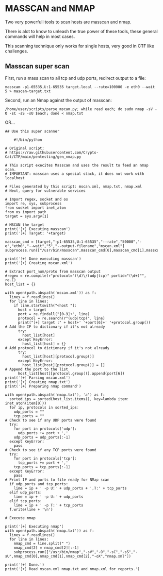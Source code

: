 # MASSCAN and NMAP

Two very powerfull tools to scan hosts are masscan and nmap. 

There is alot to know to unleash the true power of these tools, these general commands will help in most cases.

This scanning technique only works for single hosts, very good in CTF like challenges.

## Masscan super scan

First, run a mass scan to all tcp and udp ports, redirect output to a file: 

    masscan -p1-65535,U:1-65535 target.local --rate=100000 -e eth0 --wait 5 > mascan-target.txt
    
Second, run an Nmap against the output of masscan:

    /home/user/scripts/parse_mscan.py; while read each; do sudo nmap -sV -O -sC -sS -sU $each; done < nmap.txt
    
OR...

```
## Use this super scanner

    #!/bin/python

# Original script:
# https://raw.githubusercontent.com/Crypto-Cat/CTF/main/pentesting/gen_nmap.py

# This script execites Masscan and uses the result to feed an nmap scan.
# IMPORTANT: masscan uses a special stack, it does not work with localhost

# Files generated by this script: mscan.xml, nmap.txt, nmap.xml
# Next, query for vulnerable services

# Import regex, socket and os
import re, sys, subprocess
from socket import inet_aton
from os import path
target = sys.argv[1]

# MSCAN the target
print('[+] Executing masscan')
print('[+] Target: '+target)

masscan_cmd = [target,"-p1-65535,U:1-65535","--rate","50000","-e","eth0","--wait","5","--output-filename","mscan.xml"]
subprocess.run(["/usr/bin/masscan",masscan_cmd[0],masscan_cmd[1],masscan_cmd[2],masscan_cmd[3],masscan_cmd[4],masscan_cmd[5],masscan_cmd[6],masscan_cmd[7],masscan_cmd[8],masscan_cmd[9]])

print('[+] Done executing masscan')
print('[+] Creating mscan.xml')

# Extract port_num/proto from masscan output
#regex = re.compile(r"protocol="(\d)\/(udp|tcp)" portid="(\d+)"", re.I)
host_list = {}

with open(path.abspath('mscan.xml')) as f:
  lines = f.readlines()
  for line in lines:
    if line.startswith("<host "):
      host = target
      port = re.findall("[0-9]+", line)
      protocol = re.search(r"(udp|tcp)", line)
      print("[+] target :" + host+' '+port[6]+' '+protocol.group())
# Add the IP to dictionary if it's not already
      try:
        host_list[host]
      except KeyError:
        host_list[host] = {}
# Add protocol to dictionary if it's not already
      try:
        host_list[host][protocol.group()]
      except KeyError:
        host_list[host][protocol.group()] = []
# Append the port to the list
      host_list[host][protocol.group()].append(port[6])
print('[+] Parsing mscan.xml')
print('[+] Creating nmap.txt')
print('[+] Preparing nmap command')

with open(path.abspath('nmap.txt'), 'a') as f:
  sorted_ips = sorted(host_list.items(), key=lambda item: inet_aton(item[0]))
  for ip, protocols in sorted_ips:
    udp_ports = ""
    tcp_ports = ""
# Check to see if any UDP ports were found
  try:
    for port in protocols['udp']:
      udp_ports += port + ','
    udp_ports = udp_ports[:-1]
  except KeyError:
    pass
# Check to see if any TCP ports were found
  try:
    for port in protocols['tcp']:
      tcp_ports += port + ','
    tcp_ports = tcp_ports[:-1]
  except KeyError:
    pass
# Print IP and ports to file ready for NMap scan
  if udp_ports and tcp_ports:
    line = ip + ' -p U:' + udp_ports + ',T:' + tcp_ports
  elif udp_ports:
    line = ip + ' -p U:' + udp_ports
  elif tcp_ports:
    line = ip + ' -p T:' + tcp_ports
  f.write(line + '\n')

# Execute nmap

print('[+] Executing nmap')
with open(path.abspath('nmap.txt')) as f:
  lines = f.readlines()
  for line in lines:
    nmap_cmd = line.split(" ")
    nmap_cmd[2] = nmap_cmd[2][:-1]
    subprocess.run(["/usr/bin/nmap","-sV","-O","-sC","-sS","-sU",nmap_cmd[0],nmap_cmd[1],nmap_cmd[2],"-oX","nmap.xml"])

print('[+] Done.')
print('[+] Read mscan.xml nmap.txt and nmap.xml for reports.')
```

